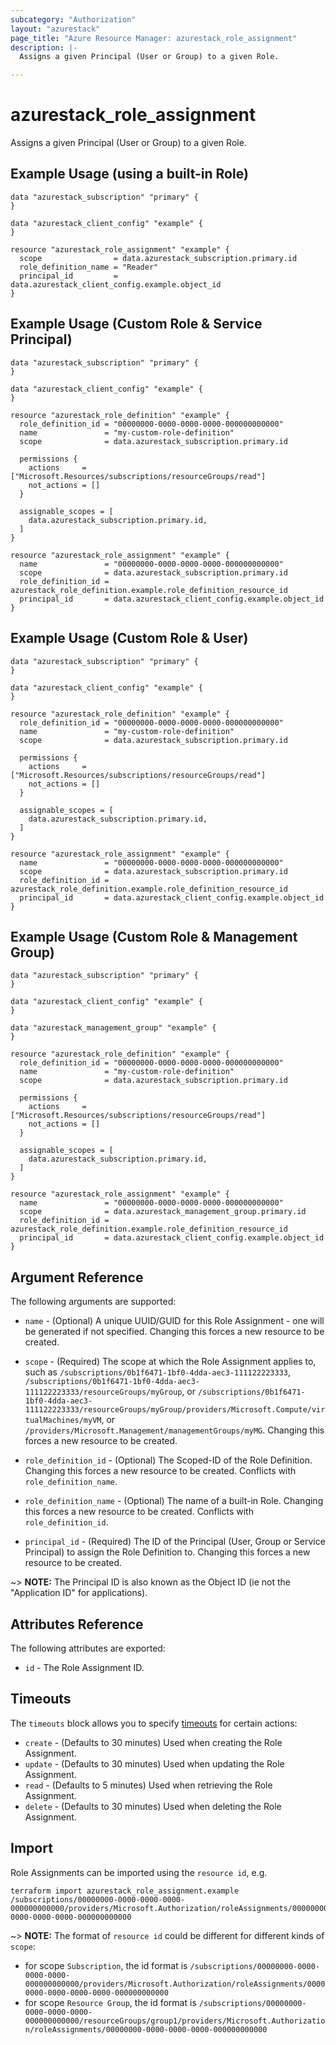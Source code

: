 ```yaml
---
subcategory: "Authorization"
layout: "azurestack"
page_title: "Azure Resource Manager: azurestack_role_assignment"
description: |-
  Assigns a given Principal (User or Group) to a given Role.

---
```


# azurestack_role_assignment

Assigns a given Principal (User or Group) to a given Role.

## Example Usage (using a built-in Role)

```hcl
data "azurestack_subscription" "primary" {
}

data "azurestack_client_config" "example" {
}

resource "azurestack_role_assignment" "example" {
  scope                = data.azurestack_subscription.primary.id
  role_definition_name = "Reader"
  principal_id         = data.azurestack_client_config.example.object_id
}
```

## Example Usage (Custom Role & Service Principal)

```hcl
data "azurestack_subscription" "primary" {
}

data "azurestack_client_config" "example" {
}

resource "azurestack_role_definition" "example" {
  role_definition_id = "00000000-0000-0000-0000-000000000000"
  name               = "my-custom-role-definition"
  scope              = data.azurestack_subscription.primary.id

  permissions {
    actions     = ["Microsoft.Resources/subscriptions/resourceGroups/read"]
    not_actions = []
  }

  assignable_scopes = [
    data.azurestack_subscription.primary.id,
  ]
}

resource "azurestack_role_assignment" "example" {
  name               = "00000000-0000-0000-0000-000000000000"
  scope              = data.azurestack_subscription.primary.id
  role_definition_id = azurestack_role_definition.example.role_definition_resource_id
  principal_id       = data.azurestack_client_config.example.object_id
}
```

## Example Usage (Custom Role & User)

```hcl
data "azurestack_subscription" "primary" {
}

data "azurestack_client_config" "example" {
}

resource "azurestack_role_definition" "example" {
  role_definition_id = "00000000-0000-0000-0000-000000000000"
  name               = "my-custom-role-definition"
  scope              = data.azurestack_subscription.primary.id

  permissions {
    actions     = ["Microsoft.Resources/subscriptions/resourceGroups/read"]
    not_actions = []
  }

  assignable_scopes = [
    data.azurestack_subscription.primary.id,
  ]
}

resource "azurestack_role_assignment" "example" {
  name               = "00000000-0000-0000-0000-000000000000"
  scope              = data.azurestack_subscription.primary.id
  role_definition_id = azurestack_role_definition.example.role_definition_resource_id
  principal_id       = data.azurestack_client_config.example.object_id
}
```

## Example Usage (Custom Role & Management Group)

```hcl
data "azurestack_subscription" "primary" {
}

data "azurestack_client_config" "example" {
}

data "azurestack_management_group" "example" {
}

resource "azurestack_role_definition" "example" {
  role_definition_id = "00000000-0000-0000-0000-000000000000"
  name               = "my-custom-role-definition"
  scope              = data.azurestack_subscription.primary.id

  permissions {
    actions     = ["Microsoft.Resources/subscriptions/resourceGroups/read"]
    not_actions = []
  }

  assignable_scopes = [
    data.azurestack_subscription.primary.id,
  ]
}

resource "azurestack_role_assignment" "example" {
  name               = "00000000-0000-0000-0000-000000000000"
  scope              = data.azurestack_management_group.primary.id
  role_definition_id = azurestack_role_definition.example.role_definition_resource_id
  principal_id       = data.azurestack_client_config.example.object_id
}
```

## Argument Reference

The following arguments are supported:

* `name` - (Optional) A unique UUID/GUID for this Role Assignment - one will be generated if not specified. Changing this forces a new resource to be created.

* `scope` - (Required) The scope at which the Role Assignment applies to, such as `/subscriptions/0b1f6471-1bf0-4dda-aec3-111122223333`, `/subscriptions/0b1f6471-1bf0-4dda-aec3-111122223333/resourceGroups/myGroup`, or `/subscriptions/0b1f6471-1bf0-4dda-aec3-111122223333/resourceGroups/myGroup/providers/Microsoft.Compute/virtualMachines/myVM`, or `/providers/Microsoft.Management/managementGroups/myMG`. Changing this forces a new resource to be created.

* `role_definition_id` - (Optional) The Scoped-ID of the Role Definition. Changing this forces a new resource to be created. Conflicts with `role_definition_name`.

* `role_definition_name` - (Optional) The name of a built-in Role. Changing this forces a new resource to be created. Conflicts with `role_definition_id`.

* `principal_id` - (Required) The ID of the Principal (User, Group or Service Principal) to assign the Role Definition to. Changing this forces a new resource to be created.

~> **NOTE:** The Principal ID is also known as the Object ID (ie not the "Application ID" for applications).

## Attributes Reference

The following attributes are exported:

* `id` - The Role Assignment ID.

## Timeouts

The `timeouts` block allows you to specify [timeouts](https://www.terraform.io/docs/configuration/resources.html#timeouts) for certain actions:

* `create` - (Defaults to 30 minutes) Used when creating the Role Assignment.
* `update` - (Defaults to 30 minutes) Used when updating the Role Assignment.
* `read` - (Defaults to 5 minutes) Used when retrieving the Role Assignment.
* `delete` - (Defaults to 30 minutes) Used when deleting the Role Assignment.

## Import

Role Assignments can be imported using the `resource id`, e.g.

```shell
terraform import azurestack_role_assignment.example /subscriptions/00000000-0000-0000-0000-000000000000/providers/Microsoft.Authorization/roleAssignments/00000000-0000-0000-0000-000000000000
```

~> **NOTE:** The format of `resource id` could be different for different kinds of `scope`:

- for scope `Subscription`, the id format is `/subscriptions/00000000-0000-0000-0000-000000000000/providers/Microsoft.Authorization/roleAssignments/00000000-0000-0000-0000-000000000000`
- for scope `Resource Group`, the id format is `/subscriptions/00000000-0000-0000-0000-000000000000/resourceGroups/group1/providers/Microsoft.Authorization/roleAssignments/00000000-0000-0000-0000-000000000000`
